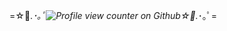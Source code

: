 
=☆ﾟ.*･｡ﾟ![Profile view counter on Github](https://komarev.com/ghpvc/?username=Angel-0fDarkness)☆ﾟ.*･｡ﾟ=

